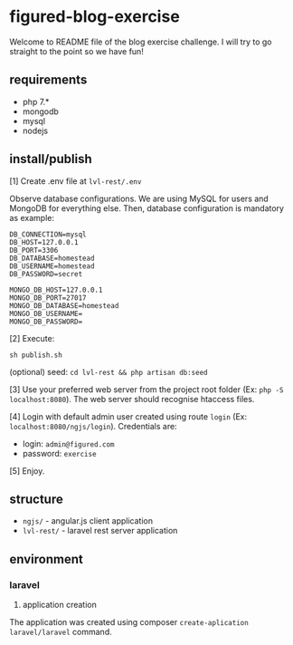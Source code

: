 # figured-blog-exercise

Welcome to README file of the blog exercise challenge. I will try to go straight to the point so we have fun!

## requirements

- php 7.*
- mongodb
- mysql
- nodejs

## install/publish

[1] Create .env file at `lvl-rest/.env`

Observe database configurations. We are using MySQL for users and MongoDB for 
everything else. Then, database configuration is mandatory as example: 

```
DB_CONNECTION=mysql
DB_HOST=127.0.0.1
DB_PORT=3306
DB_DATABASE=homestead
DB_USERNAME=homestead
DB_PASSWORD=secret

MONGO_DB_HOST=127.0.0.1
MONGO_DB_PORT=27017
MONGO_DB_DATABASE=homestead
MONGO_DB_USERNAME=
MONGO_DB_PASSWORD=
```

[2] Execute:

`sh publish.sh`

(optional) seed: `cd lvl-rest && php artisan db:seed`

[3] Use your preferred web server from the project root folder (Ex: `php -S localhost:8080`). 
The web server should recognise htaccess files. 

[4] Login with default admin user created using route `login` (Ex: `localhost:8080/ngjs/login`).
Credentials are:

- login: `admin@figured.com`
- password: `exercise`

[5] Enjoy.

## structure

 - `ngjs/` - angular.js client application
 - `lvl-rest/` - laravel rest server application

## environment

### laravel

1) application creation

The application was created using composer `create-aplication laravel/laravel` command.



